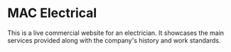 # MAC Electrical

This is a live commercial website for an electrician. It showcases the main services provided along with the company's history and work standards.
